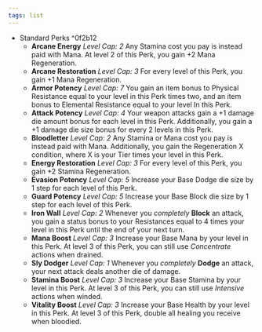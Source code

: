 ```yaml
---
tags: list
---
```

- Standard Perks ^0f2b12
	- **Arcane Energy** *Level Cap: 2* Any Stamina cost you pay is instead paid with Mana. At level 2 of this Perk, you gain +2 Mana Regeneration. 
	- **Arcane Restoration** *Level Cap: 3* For every level of this Perk, you gain +1 Mana Regeneration.
	- **Armor Potency** *Level Cap: 7* You gain an item bonus to Physical Resistance equal to your level in this Perk times two, and an item bonus to Elemental Resistance equal to your level In this Perk.
	- **Attack Potency** *Level Cap: 4* Your weapon attacks gain a +1 damage die amount bonus for each level in this Perk. Additionally, you gain a +1 damage die size bonus for every 2 levels in this Perk.
	- **Bloodletter** *Level Cap: 2* Any Stamina or Mana cost you pay is instead paid with Mana. Additionally, you gain the Regeneration X condition, where X is your Tier times your level in this Perk. 
	- **Energy Restoration** *Level Cap: 3* For every level of this Perk, you gain +2 Stamina Regeneration.
	- **Evasion Potency** *Level Cap: 5* Increase your Base Dodge die size by 1 step for each level of this Perk.
	- **Guard Potency** *Level Cap: 5* Increase your Base Block die size by 1 step for each level of this Perk.
	- **Iron Wall** *Level Cap: 2* Whenever you *completely* **Block** an attack, you gain a status bonus to your Resistances equal to 4 times your level in this Perk until the end of your next turn.
	- **Mana Boost** *Level Cap: 3* Increase your Base Mana by your level in this Perk. At level 3 of this Perk, you can still use *Concentrate* actions when drained.
	- **Sly Dodger** *Level Cap: 1* Whenever you *completely* **Dodge** an attack, your next attack deals another die of damage.
	- **Stamina Boost** *Level Cap: 3* Increase your Base Stamina by your level in this Perk. At level 3 of this Perk, you can still use *Intensive* actions when winded.
	- **Vitality Boost** *Level Cap: 3* Increase your Base Health by your level in this Perk. At level 3 of this Perk, double all healing you receive when bloodied.
